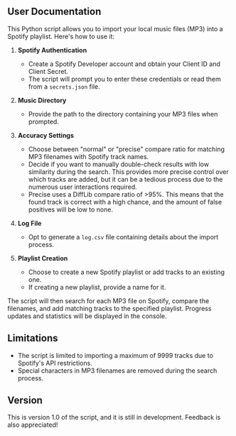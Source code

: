 ## User Documentation

This Python script allows you to import your local music files (MP3) into a Spotify playlist. Here's how to use it:

1. **Spotify Authentication**
   - Create a Spotify Developer account and obtain your Client ID and Client Secret.
   - The script will prompt you to enter these credentials or read them from a `secrets.json` file.

2. **Music Directory**
   - Provide the path to the directory containing your MP3 files when prompted.

3. **Accuracy Settings**
   - Choose between "normal" or "precise" compare ratio for matching MP3 filenames with Spotify track names.
   - Decide if you want to manually double-check results with low similarity during the search. This provides more precise control over which tracks are added, but it can be a tedious process due to the numerous user interactions required.
   - Precise uses a DiffLib compare ratio of >95%. This means that the found track is correct with a high chance, and the amount of false positives will be low to none.

4. **Log File**
   - Opt to generate a `log.csv` file containing details about the import process.

5. **Playlist Creation**
   - Choose to create a new Spotify playlist or add tracks to an existing one.
   - If creating a new playlist, provide a name for it.

The script will then search for each MP3 file on Spotify, compare the filenames, and add matching tracks to the specified playlist. Progress updates and statistics will be displayed in the console.

## Limitations
- The script is limited to importing a maximum of 9999 tracks due to Spotify's API restrictions.
- Special characters in MP3 filenames are removed during the search process.

## Version
This is version 1.0 of the script, and it is still in development. Feedback is also appreciated!
